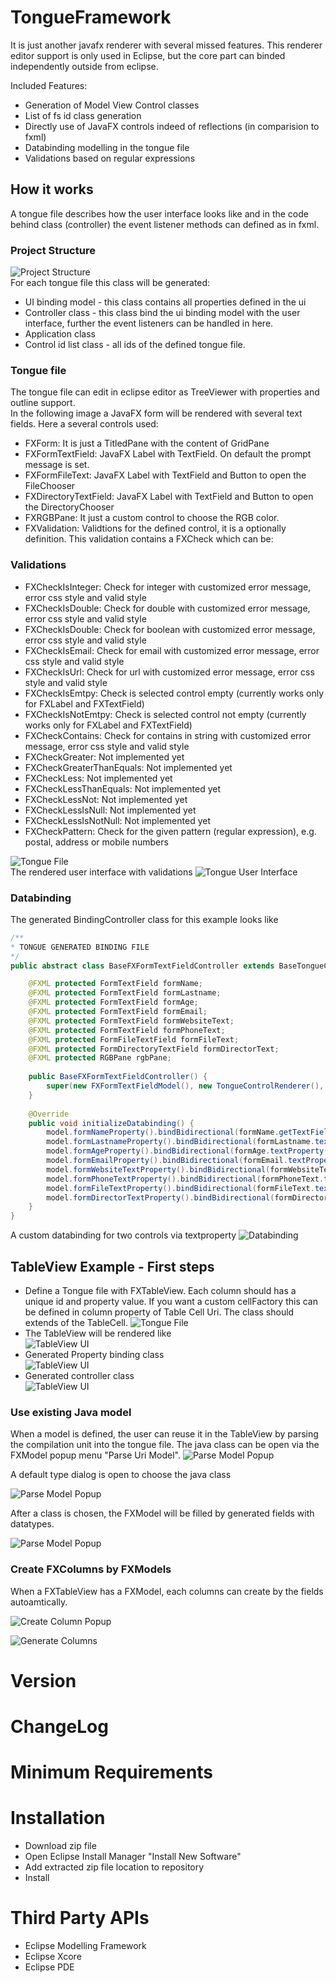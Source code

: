 # TongueFramework
It is just another javafx renderer with several missed features. This renderer editor support is only used in Eclipse, but the core part can binded independently outside from eclipse.

Included Features:
* Generation of Model View Control classes
* List of fs id class generation
* Directly use of JavaFX controls indeed of reflections (in comparision to fxml)
* Databinding modelling in the tongue file
* Validations based on regular expressions

## How it works
A tongue file describes how the user interface looks like and in the code behind class (controller) the event listener methods can defined as in fxml. 

### Project Structure  
![Project Structure](https://github.com/chqu1012/TongueFramework/blob/master/de.dc.fx.tongue.build/images/0001_project_structure.PNG)  
For each tongue file this class will be generated:  
* UI binding model - this class contains all properties defined in the ui
* Controller class - this class bind the ui binding model with the user interface, further the event listeners can be handled in here.
* Application class
* Control id list class - all ids of the defined tongue file.

### Tongue file  
The tongue file can edit in eclipse editor as TreeViewer with properties and outline support.  
In the following image a JavaFX form will be rendered with several text fields. Here a several controls used:  
* FXForm: It is just a TitledPane with the content of GridPane
* FXFormTextField: JavaFX Label with TextField. On default the prompt message is set.
* FXFormFileText: JavaFX Label with TextField and Button to open the FileChooser
* FXDirectoryTextField: JavaFX Label with TextField and Button to open the DirectoryChooser
* FXRGBPane: It just a custom control to choose the RGB color.
* FXValidation: Validtions for the defined control, it is a optionally definition. This validation contains a FXCheck which can be:
  
### Validations  
  * FXCheckIsInteger: Check for integer with customized error message, error css style and valid style
  * FXCheckIsDouble: Check for double with customized error message, error css style and valid style
  * FXCheckIsDouble: Check for boolean with customized error message, error css style and valid style
  * FXCheckIsEmail: Check for email with customized error message, error css style and valid style
  * FXCheckIsUrl: Check for url with customized error message, error css style and valid style
  * FXCheckIsEmtpy: Check is selected control empty (currently works only for FXLabel and FXTextField)
  * FXCheckIsNotEmtpy: Check is selected control not empty (currently works only for FXLabel and FXTextField)
  * FXCheckContains: Check for contains in string with customized error message, error css style and valid style
  * FXCheckGreater: Not implemented yet
  * FXCheckGreaterThanEquals: Not implemented yet
  * FXCheckLess: Not implemented yet
  * FXCheckLessThanEquals: Not implemented yet
  * FXCheckLessNot: Not implemented yet
  * FXCheckLessIsNull: Not implemented yet
  * FXCheckLessIsNotNull: Not implemented yet
  * FXCheckPattern: Check for the given pattern (regular expression), e.g. postal, address or mobile numbers

![Tongue File](https://github.com/chqu1012/TongueFramework/blob/master/de.dc.fx.tongue.build/images/0002_tongue_file.PNG)  
The rendered user interface with validations
![Tongue User Interface](https://github.com/chqu1012/TongueFramework/blob/master/de.dc.fx.tongue.build/images/0003_tongue_ui.PNG) 

### Databinding

The generated BindingController class for this example looks like
```java
/**
* TONGUE GENERATED BINDING FILE
*/
public abstract class BaseFXFormTextFieldController extends BaseTongueController<FXFormTextFieldModel>{

	@FXML protected FormTextField formName; 
	@FXML protected FormTextField formLastname; 
	@FXML protected FormTextField formAge; 
	@FXML protected FormTextField formEmail; 
	@FXML protected FormTextField formWebsiteText; 
	@FXML protected FormTextField formPhoneText; 
	@FXML protected FormFileTextField formFileText; 
	@FXML protected FormDirectoryTextField formDirectorText; 
	@FXML protected RGBPane rgbPane; 
	
	public BaseFXFormTextFieldController() {
		super(new FXFormTextFieldModel(), new TongueControlRenderer(), "./resources/de/dc/fx/tongue/demo/FXFormTextFields.tongue");
	}
	
	@Override
	public void initializeDatabinding() {
		model.formNameProperty().bindBidirectional(formName.getTextField().textProperty());
		model.formLastnameProperty().bindBidirectional(formLastname.textProperty());
		model.formAgeProperty().bindBidirectional(formAge.textProperty());
		model.formEmailProperty().bindBidirectional(formEmail.textProperty());
		model.formWebsiteTextProperty().bindBidirectional(formWebsiteText.textProperty());
		model.formPhoneTextProperty().bindBidirectional(formPhoneText.textProperty());
		model.formFileTextProperty().bindBidirectional(formFileText.textProperty());
		model.formDirectorTextProperty().bindBidirectional(formDirectorText.textProperty());
	}
}
```

A custom databinding for two controls via textproperty
![Databinding](https://github.com/chqu1012/TongueFramework/blob/master/de.dc.fx.tongue.build/images/0004_textproperty_to_label.PNG)  

## TableView Example - First steps
* Define a Tongue file with FXTableView. Each column should has a unique id and property value. If you want a custom cellFactory this can be defined in column property of Table Cell Uri. The class should extends of the TableCell.
![Tongue File](https://github.com/chqu1012/TongueFramework/blob/master/de.dc.fx.tongue.build/images/0005_tongue_tableview.PNG)  
* The TableView will be rendered like  
![TableView UI](https://github.com/chqu1012/TongueFramework/blob/master/de.dc.fx.tongue.build/images/0006_tongue_tableview_ui.PNG)  
* Generated Property binding class  
![TableView UI](https://github.com/chqu1012/TongueFramework/blob/master/de.dc.fx.tongue.build/images/0007_tongue_tableview_binding_model.PNG)  
* Generated controller class  
![TableView UI](https://github.com/chqu1012/TongueFramework/blob/master/de.dc.fx.tongue.build/images/0008_tongue_tableview_controller.PNG)  

### Use existing Java model
When a model is defined, the user can reuse it in the TableView by parsing the compilation unit into the tongue file. The java class can be open via the FXModel popup menu "Parse Uri Model". 
![Parse Model Popup](https://github.com/chqu1012/TongueFramework/blob/master/de.dc.fx.tongue.build/images/0009_tableview_action_parse_model.PNG)    

A default type dialog is open to choose the java class

![Parse Model Popup](https://github.com/chqu1012/TongueFramework/blob/master/de.dc.fx.tongue.build/images/0009_tableview_action_choose_type.PNG)  

After a class is chosen, the FXModel will be filled by generated fields with datatypes.

![Parse Model Popup](https://github.com/chqu1012/TongueFramework/blob/master/de.dc.fx.tongue.build/images/0009_tableview_action_generate_fields.PNG)  

### Create FXColumns by FXModels

When a FXTableView has a FXModel, each columns can create by the fields autoamtically.

![Create Column Popup](https://github.com/chqu1012/TongueFramework/blob/master/de.dc.fx.tongue.build/images/0010_tableview_action_create_columns.PNG)  

![Generate Columns](https://github.com/chqu1012/TongueFramework/blob/master/de.dc.fx.tongue.build/images/0010_tableview_action_generate_columns.PNG)  


# Version

# ChangeLog

# Minimum Requirements

# Installation
* Download zip file
* Open Eclipse Install Manager "Install New Software"
* Add extracted zip file location to repository
* Install

# Third Party APIs
* Eclipse Modelling Framework
* Eclipse Xcore
* Eclipse PDE
